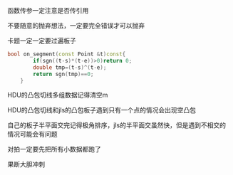 函数传参一定注意是否传引用

不要随意的抛弃想法，一定要完全错误才可以抛弃

卡题一定一定要过遍板子

```c++
bool on_segment(const Point &t)const{
        if(sgn((t-s)*(t-e))>0)return 0;
        double tmp=(t-s)^(t-e);
        return sgn(tmp)==0;
    }
```

HDU的凸包切线多组数据记得清空m

HDU的凸包切线和jls的凸包板子遇到只有一个点的情况会出现空凸包

自己的板子半平面交完记得极角排序，jls的半平面交虽然快，但是遇到不相交的情况可能会有问题

对拍一定要先把所有小数据都跑了

果断大胆冲刺